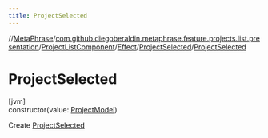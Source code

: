 ```yaml
---
title: ProjectSelected
---
```

//[MetaPhrase](../../../../../index.html)/[com.github.diegoberaldin.metaphrase.feature.projects.list.presentation](../../../index.html)/[ProjectListComponent](../../index.html)/[Effect](../index.html)/[ProjectSelected](index.html)/[ProjectSelected](-project-selected.html)



# ProjectSelected



[jvm]\
constructor(value: [ProjectModel](../../../../com.github.diegoberaldin.metaphrase.domain.project.data/-project-model/index.html))



Create [ProjectSelected](index.html)




